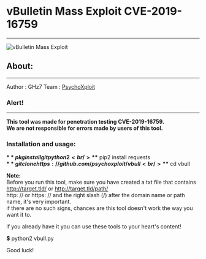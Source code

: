 # vBulletin Mass Exploit CVE-2019-16759
--------------------------------------
![vBulletin Mass Exploit](https://i.ibb.co/t2vy7kv/Screenshot-2020-02-21-05-27-44-789-com-termux.png)
## About:
-------------
Author : GHz7
Team : [PsychoXploit](https://instagram.com/psychoxploit)
### Alert!
-------
**This tool was made for penetration testing CVE-2019-16759.**<br/>
**We are not responsible for errors made by users of this tool.**<br/>
### Installation and usage:

**$** pkg install git python2<br/>
**$** pip2 install requests<br/>
**$** git clone https://github.com/psychoxploit/vbull<br/>
**$** cd vbull<br/>

**Note:**<br/>
Before you run this tool, make sure you have created a txt file that contains http://target.tld/ or http://target.tld/path/<br/>
http: // or https: // and the right slash (/) after the domain name or path name, it's very important.<br/>
if there are no such signs, chances are this tool doesn't work the way you want it to.<br/>

if you already have it you can use these tools to your heart's content!<br/>

**$** python2 vbull.py<br/>

Good luck!

